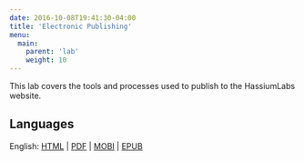 ```yaml
---
date: 2016-10-08T19:41:30-04:00
title: 'Electronic Publishing'
menu:
  main:
    parent: 'lab'
    weight: 10
---
```


This lab covers the tools and processes used to publish to the HassiumLabs website.

## Languages

English: 
    [HTML](/labs/lab-001-electronic-publishing/en/) |
    [PDF](/labs/lab-001-electronic-publishing/lab-001-electronic-publishing_en.pdf) |
    [MOBI](/labs/lab-001-electronic-publishing/lab-001-electronic-publishing_en.mobi) |
    [EPUB](/labs/lab-001-electronic-publishing/lab-001-electronic-publishing_en.epub)
